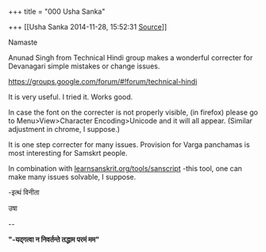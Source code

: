 +++
title = "000 Usha Sanka"

+++
[[Usha Sanka	2014-11-28, 15:52:31 [Source](https://groups.google.com/g/samskrita/c/I6fMPFGrCps)]]



Namaste

Anunad Singh from Technical Hindi group makes a wonderful correcter for Devanagari simple mistakes or change issues.

<https://groups.google.com/forum/#!forum/technical-hindi>

It is very useful. I tried it. Works good.

In case the font on the correcter is not properly visible, (in firefox) please go to Menu>View>Character Encoding>Unicode and it will all appear. (Similar adjustment in chrome, I suppose.)

It is one step correcter for many issues. Provision for Varga panchamas is most interesting for Samskrt people.

In combination with
[learnsanskrit.org/tools/sanscript](http://learnsanskrit.org/tools/sanscript)
-this tool, one can make many issues solvable, I suppose.

-इत्थं विनीता

उषा

  



  

  

  

  

--  

****"-यद्गत्वा न निवर्तन्ते तद्धाम परमं मम"****  

